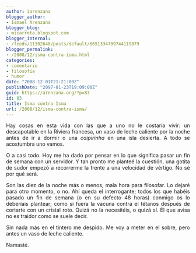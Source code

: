 ```yaml
---
author: iarenzana
blogger_author:
- Ismael Arenzana
blogger_blog:
- micarreta.blogspot.com
blogger_internal:
- /feeds/11302648/posts/default/6651334709744119879
blogger_permalink:
- /2008/12/isma-contra-isma.html
categories:
- comentario
- filosofía
- humor
date: "2008-12-01T21:21:00Z"
publishDate: "2097-01-23T19:09:00Z"
guid: https://arenzana.org/?p=83
id: 83
title: Isma contra Isma
url: /2008/12/isma-contra-isma/
---
```

<p style="text-align: justify;">
  Hay cosas en esta vida con las que a uno no le costaría vivir: un descapotable en la Riviera francesa, un vaso de leche caliente por la noche antes de ir a dormir o una <em>caipirinha</em> en una isla desierta. A todo se acostumbra uno vamos.
</p>

<p style="text-align: justify;">
  O a casi todo. Hoy me ha dado por pensar en lo que significa pasar un fin de semana con un servidor. Y tan pronto me planteé la cuestión, una gotita de sudor empezó a recorrerme la frente a una velocidad de vértigo. No sé por qué será.
</p>

<p style="text-align: justify;">
  Son las diez de la noche más o menos, mala hora para filosofar. Lo dejaré para otro momento, o no. Ahí queda el interrogante; todos los que habéis pasado un fin de semana (o en su defecto 48 horas) conmigo os lo deberíais plantear; como si fuera la vacuna contra el tétanos después de cortarte con un cristal roto. Quizá no la necesitéis, o quizá sí. El que avisa no es traidor como se suele decir.
</p>

<p style="text-align: justify;">
  Sin nada más en el tintero me despido. Me voy a meter en el sobre, pero antes un vaso de leche caliente.
</p>

<p style="text-align: justify;">
  Namasté.
</p>
